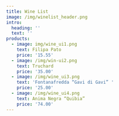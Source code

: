 ```yaml
---
title: Wine List
image: /img/winelist_header.png
intro:
  heading: ''
  text: ''
products:
  - image: img/wine_ui1.png
    text: Filipa Pato
    price: '15.55'
  - image: /img/win-ui2.png
    text: Truchard
    price: '35.00'
  - image: /img/wine_ui3.png
    text: 'Fontanafredda “Gavi di Gavi” '
    price: '25.00'
  - image: /img/wine_ui4.png
    text: Anima Negra “Quibia”
    price: '74.00'
---
```

